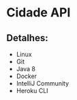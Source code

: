 # Cidade API

## Detalhes:

* Linux
* Git
* Java 8
* Docker
* IntelliJ Community
* Heroku CLI






